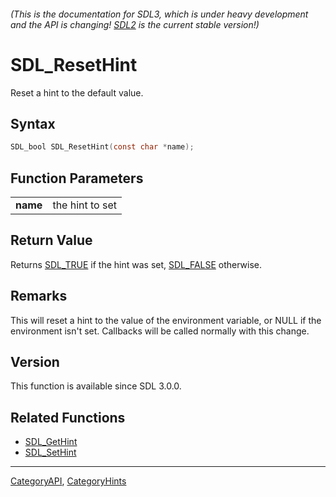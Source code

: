 ###### (This is the documentation for SDL3, which is under heavy development and the API is changing! [SDL2](https://wiki.libsdl.org/SDL2/) is the current stable version!)
# SDL_ResetHint

Reset a hint to the default value.

## Syntax

```c
SDL_bool SDL_ResetHint(const char *name);

```

## Function Parameters

|              |                 |
| ------------ | --------------- |
| **name**     | the hint to set |

## Return Value

Returns [SDL_TRUE](SDL_TRUE) if the hint was set, [SDL_FALSE](SDL_FALSE)
otherwise.

## Remarks

This will reset a hint to the value of the environment variable, or NULL if
the environment isn't set. Callbacks will be called normally with this
change.

## Version

This function is available since SDL 3.0.0.

## Related Functions

* [SDL_GetHint](SDL_GetHint)
* [SDL_SetHint](SDL_SetHint)

----
[CategoryAPI](CategoryAPI), [CategoryHints](CategoryHints)

